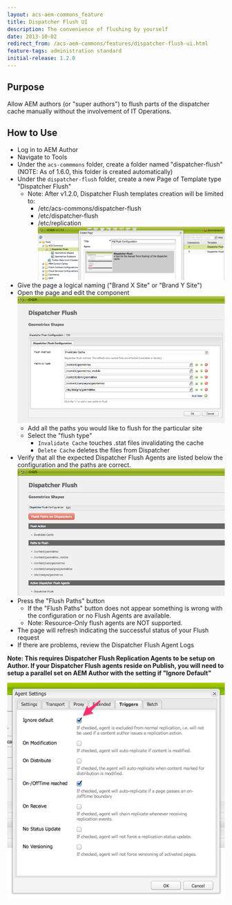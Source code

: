 ```yaml
---
layout: acs-aem-commons_feature
title: Dispatcher Flush UI
description: The convenience of flushing by yourself
date: 2013-10-02
redirect_from: /acs-aem-commons/features/dispatcher-flush-ui.html
feature-tags: administration standard
initial-release: 1.2.0
---
```


## Purpose

Allow AEM authors (or "super authors") to flush parts of the dispatcher cache manually without the involvement of IT Operations.

## How to Use

* Log in to AEM Author
* Navigate to Tools
* Under the `acs-commmons` folder, create a folder named "dispatcher-flush" (NOTE: As of 1.6.0, this folder is created automatically)
* Under the `dispatcher-flush` folder, create a new Page of Template type "Dispatcher Flush"
	* Note: After v1.2.0, Dispatcher Flush templates creation will be limited to:
		* /etc/acs-commons/dispatcher-flush
		* /etc/dispatcher-flush
		* /etc/replication
![image](images/new-page.png)
* Give the page a logical naming ("Brand X Site" or "Brand Y Site")
* Open the page and edit the component
![image](images/dialog.png)
	* Add all the paths you would like to flush for the particular site
	* Select the "flush type"
	  * `Invalidate Cache` touches .stat files invalidating the cache
	  * `Delete Cache` deletes the files from Dispatcher
* Verify that all the expected Dispatcher Flush Agents are listed below the configuration and the paths are correct.
![image](images/dispatcher-flush-ui.png)
* Press the "Flush Paths" button
	* If the "Flush Paths" button does not appear something is wrong with the configuration or no Flush Agents are available.
    * Note: Resource-Only flush agents are NOT supported.
* The page will refresh indicating the successful status of your Flush request
* If there are problems, review the Dispatcher Flush Agent Logs

**Note: This requires Dispatcher Flush Replication Agents to be setup on Author. If your Dispatcher Flush agents reside on Publish, you will need to setup a parallel set on AEM Author with the setting if "Ignore Default"**

![image](images/replication-agent-config-ignore-default.png)      
